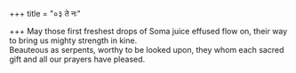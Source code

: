 +++
title = "०३ ते नः"

+++
May those first freshest drops of Soma juice effused flow on, their way to bring us mighty strength in kine.  
     Beauteous as serpents, worthy to be looked upon, they whom each sacred gift and all our prayers have pleased.